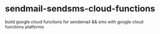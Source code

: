 # sendmail-sendsms-cloud-functions
build google cloud functions for sendemail &amp;&amp; sms with google cloud functions platforms

